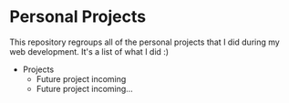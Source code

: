 # Personal Projects

This repository regroups all of the personal projects that I did during my web development. 
It's a list of what I did :)

* Projects
  * Future project incoming
  * Future project incoming...
